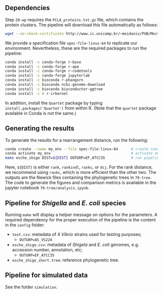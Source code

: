 ## Dependencies
Step `20-wp` requires the `PCLA_proteins.txt.gz` file, which contains the protein clusters.
The pipeline will download this file automatically as follows:
```bash
wget --no-check-certificate http://www.ic.unicamp.br/~meidanis/PUB/Mestrado/2020-Oliveira/PCLA_proteins.txt.gz && mv PCLA_proteins.txt.gz 20-wp
```
We provide a specification file `spec-file-linux-64` to replicate our environment.
Nevertheless, these are the required packages to run the pipeline:
```bash
conda install -c conda-forge r-base
conda install -c conda-forge r-ape
conda install -c conda-forge r-codetools
conda install -c conda-forge jupyterlab
conda install -c bioconda r-phangorn
conda install -c bioconda ncbi-genome-download
conda install -c bioconda bioconductor-ggtree
conda install -c r r-irkernel
```
In addition, install the `Quartet` package by typing `install.packages('Quartet')` from within R.
(Note that the `quartet` package available in Conda is *not* the same.)

## Generating the results
To generate the results for a rearrangement distance, run the following:
```bash
conda create --name my_env --file spec-file-linux-64      # create conda env from spec file
conda activate my_env                                     # activate env
make esche_shige DIST=${DIST} OUTGRP=EF_ATCC35            # run pipeline for rank distances
```
Here, `${DIST}` is either `rank`, `rankindl`, `rankc`, or `dcj`.
For the rank distance, we recommend using `rankc`, which is more efficient than the other two.
The outputs are the Newick files containing the phylogenetic trees in `70-tree`.
The code to generate the figures and comparison metrics is available in the jupyter notebook `70-tree/analysis.ipynb`.

## Pipeline for *Shigella* and *E. coli* species
Running `make` will display a helper message on options for the parameters.
A required dependency for the proper execution of the pipeline is the content in the `config` folder:
- `test.csv`: metadata of 4 *Vibrio* strains used for testing purposes;
    - `OUTGRP=AS_VS224`
- `esche_shige.csv`: metadata of *Shigela* and *E. coli* genomes, e.g. accession number, annotation, etc;
    - `OUTGRP=EF_ATCC35`
- `esche_shige_short.tree`: reference phylogenetic tree.

## Pipeline for simulated data
See the folder `simulation`.
